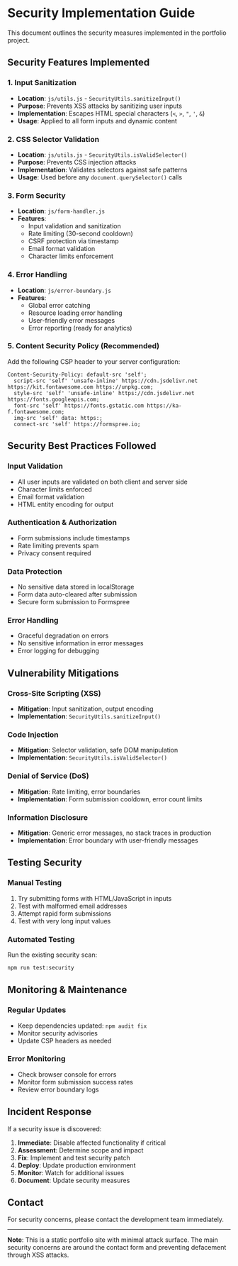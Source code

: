 # Security Implementation Guide

This document outlines the security measures implemented in the portfolio project.

## Security Features Implemented

### 1. Input Sanitization
- **Location**: `js/utils.js` - `SecurityUtils.sanitizeInput()`
- **Purpose**: Prevents XSS attacks by sanitizing user inputs
- **Implementation**: Escapes HTML special characters (`<`, `>`, `"`, `'`, `&`)
- **Usage**: Applied to all form inputs and dynamic content

### 2. CSS Selector Validation
- **Location**: `js/utils.js` - `SecurityUtils.isValidSelector()`
- **Purpose**: Prevents CSS injection attacks
- **Implementation**: Validates selectors against safe patterns
- **Usage**: Used before any `document.querySelector()` calls

### 3. Form Security
- **Location**: `js/form-handler.js`
- **Features**:
  - Input validation and sanitization
  - Rate limiting (30-second cooldown)
  - CSRF protection via timestamp
  - Email format validation
  - Character limits enforcement

### 4. Error Handling
- **Location**: `js/error-boundary.js`
- **Features**:
  - Global error catching
  - Resource loading error handling
  - User-friendly error messages
  - Error reporting (ready for analytics)

### 5. Content Security Policy (Recommended)
Add the following CSP header to your server configuration:

```
Content-Security-Policy: default-src 'self'; 
  script-src 'self' 'unsafe-inline' https://cdn.jsdelivr.net https://kit.fontawesome.com https://unpkg.com; 
  style-src 'self' 'unsafe-inline' https://cdn.jsdelivr.net https://fonts.googleapis.com; 
  font-src 'self' https://fonts.gstatic.com https://ka-f.fontawesome.com; 
  img-src 'self' data: https:; 
  connect-src 'self' https://formspree.io;
```

## Security Best Practices Followed

### Input Validation
- All user inputs are validated on both client and server side
- Character limits enforced
- Email format validation
- HTML entity encoding for output

### Authentication & Authorization
- Form submissions include timestamps
- Rate limiting prevents spam
- Privacy consent required

### Data Protection
- No sensitive data stored in localStorage
- Form data auto-cleared after submission
- Secure form submission to Formspree

### Error Handling
- Graceful degradation on errors
- No sensitive information in error messages
- Error logging for debugging

## Vulnerability Mitigations

### Cross-Site Scripting (XSS)
- **Mitigation**: Input sanitization, output encoding
- **Implementation**: `SecurityUtils.sanitizeInput()`

### Code Injection
- **Mitigation**: Selector validation, safe DOM manipulation
- **Implementation**: `SecurityUtils.isValidSelector()`

### Denial of Service (DoS)
- **Mitigation**: Rate limiting, error boundaries
- **Implementation**: Form submission cooldown, error count limits

### Information Disclosure
- **Mitigation**: Generic error messages, no stack traces in production
- **Implementation**: Error boundary with user-friendly messages

## Testing Security

### Manual Testing
1. Try submitting forms with HTML/JavaScript in inputs
2. Test with malformed email addresses
3. Attempt rapid form submissions
4. Test with very long input values

### Automated Testing
Run the existing security scan:
```bash
npm run test:security
```

## Monitoring & Maintenance

### Regular Updates
- Keep dependencies updated: `npm audit fix`
- Monitor security advisories
- Update CSP headers as needed

### Error Monitoring
- Check browser console for errors
- Monitor form submission success rates
- Review error boundary logs

## Incident Response

If a security issue is discovered:

1. **Immediate**: Disable affected functionality if critical
2. **Assessment**: Determine scope and impact
3. **Fix**: Implement and test security patch
4. **Deploy**: Update production environment
5. **Monitor**: Watch for additional issues
6. **Document**: Update security measures

## Contact

For security concerns, please contact the development team immediately.

---

**Note**: This is a static portfolio site with minimal attack surface. The main security concerns are around the contact form and preventing defacement through XSS attacks.